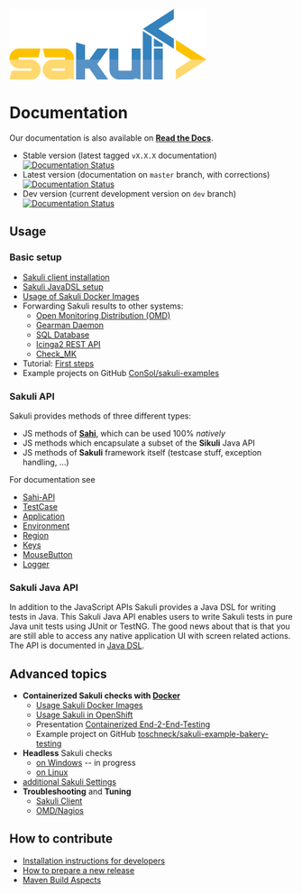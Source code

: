 ![sakuli-logo](pics/sakuli_logo_small.png)

# Documentation

Our documentation is also available on **[Read the Docs](http://sakuli.readthedocs.io)**.
* Stable version (latest tagged `vX.X.X` documentation) [![Documentation Status](https://readthedocs.io/projects/sakuli/badge/?version=stable)](http://sakuli.readthedocs.io/en/stable/)
* Latest version (documentation on `master` branch, with corrections) [![Documentation Status](https://readthedocs.io/projects/sakuli/badge/?version=latest)](http://sakuli.readthedocs.io/en/latest/)
* Dev version (current development version on `dev` branch) [![Documentation Status](https://readthedocs.io/projects/sakuli/badge/?version=dev)](http://sakuli.readthedocs.io/en/dev/)

## Usage
### Basic setup

* [Sakuli client installation](installation-client.md)
* [Sakuli JavaDSL setup](java-DSL.md)
* [Usage of Sakuli Docker Images](docker-images.md)
* Forwarding Sakuli results to other systems:
    * [Open Monitoring Distribution (OMD)](installation-omd.md)
    * [Gearman Daemon](forwarder-gearman.md)
    * [SQL Database](forwarder-database.md)
    * [Icinga2 REST API](forwarder-icinga2api.md)
    * [Check_MK](forwarder-checkmk.md)
* Tutorial: [First steps](first-steps.md)
* Example projects on GitHub [ConSol/sakuli-examples](https://github.com/ConSol/sakuli-examples)

### Sakuli API

Sakuli provides methods of three different types:

* JS methods of **[Sahi](http://sahi.co.in/w/all-apis)**, which can be used 100% *natively*
* JS methods which encapsulate a subset of the **Sikuli** Java API
* JS methods of **Sakuli** framework itself (testcase stuff, exception handling, …)  

For documentation see

* [Sahi-API](http://sahi.co.in/w/all-apis)
* [TestCase](sakuli-api.md#TestCase)
* [Application](sakuli-api.md#Application)
* [Environment](sakuli-api.md#Environment)
* [Region](sakuli-api.md#Region)
* [Keys](sakuli-api.md#Key)
* [MouseButton](sakuli-api.md#MouseButton)
* [Logger](sakuli-api.md#Logger)

### Sakuli Java API

In addition to the JavaScript APIs Sakuli provides a Java DSL for writing tests in Java. This Sakuli Java API enables users to write
Sakuli tests in pure Java unit tests using JUnit or TestNG. The good news about that is that you are still able to access any
native application UI with screen related actions. The API is documented in [Java DSL](java-dsl.md).

## Advanced topics

* **Containerized Sakuli checks with [Docker](https://www.docker.com/)**
  * [Usage Sakuli Docker Images](docker-images.md)
  * [Usage Sakuli in OpenShift](openshift.md)
  * Presentation [Containerized End-2-End-Testing](https://rawgit.com/toschneck/presentation/sakuli-testautomation-day/index.html#/)
  * Example project on GitHub [toschneck/sakuli-example-bakery-testing](https://github.com/toschneck/sakuli-example-bakery-testing)
* **Headless** Sakuli checks
  * [on Windows](headless-windows.md) -- in progress
  * [on Linux](headless-linux.md)
* [additional Sakuli Settings](additional-settings.md)
* **Troubleshooting** and **Tuning**
  * [Sakuli Client](troubleshooting-tuning-sakuli-client.md)
  * [OMD/Nagios](troubleshooting-omd.md)

## How to contribute

* [Installation instructions for developers](development/installation-developers.md)
* [How to prepare a new release](development/how-to-release.md)
* [Maven Build Aspects](development/maven-aspects.md)
